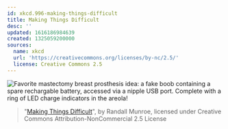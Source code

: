 ```yaml
---
id: xkcd.996-making-things-difficult
title: Making Things Difficult
desc: ''
updated: 1616186984639
created: 1325059200000
sources:
  name: xkcd
  url: 'https://creativecommons.org/licenses/by-nc/2.5/'
  license: Creative Commons 2.5
---
```

![Favorite mastectomy breast prosthesis idea: a fake boob containing a spare rechargable battery, accessed via a nipple USB port. Complete with a ring of LED charge indicators in the areola!](https://imgs.xkcd.com/comics/making_things_difficult.png)
> "[Making Things Difficult](https://xkcd.com/996/)", by Randall Munroe, licensed under Creative Commons Attribution-NonCommercial 2.5 License
